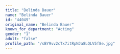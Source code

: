 ```yaml
---
title: "Belinda Bauer"
name: "Belinda Bauer"
id: "44049"
original_name: "Belinda Bauer"
known_for_department: "Acting"
gender: "1"
adult: "false"
profile_path: "/sBY9vv2cTx7itRpNJa8LQLV5f8e.jpg"
---
```

